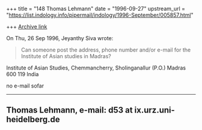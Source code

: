 +++
title = "148 Thomas Lehmann"
date = "1996-09-27"
upstream_url = "https://list.indology.info/pipermail/indology/1996-September/005857.html"

+++
[Archive link](https://list.indology.info/pipermail/indology/1996-September/005857.html)

On Thu, 26 Sep 1996, Jeyanthy Siva wrote:

>  Can someone post the address, phone number and/or e-mail for
>  the Institute of Asian studies in Madras?
> 

Institute of Asian Studies,
Chemmancherry,
Sholinganallur (P.O.)
Madras 600 119
India

no e-mail sofar
_____________________________________________________________________________
Thomas Lehmann,			     	e-mail:	d53 at ix.urz.uni-heidelberg.de
-----------------------------------------------------------------------------






